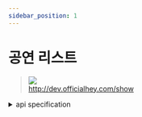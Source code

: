 ```yaml
---
sidebar_position: 1
---
```


# 공연 리스트 


> ![](https://img.shields.io/static/v1?label=&message=GET&color=blue) <br/>
> http://dev.officialhey.com/show

<details markdown="1">
<summary>api specification</summary>

#### Parameters
#### Path
|  name   |  type  |             description             |     required     |
|:-------:|:------:|:-----------------------------------:|:----------------:|
|  page   |  Int   |             page, size              | **Not Required** |
| exclude | String |            종료된 공연 제외(on)            |    **Not Required**     | 
|  type   | String |          국내공연, 페스티벌, 내한공연           |    **Not Required**     | 
|  genre  | String | 발라드, 힙합/R&B, EDM, 인디/록, 재즈, 아이돌, 기타 |    **Not Required**     | 
| status  | String |   공연 예정(up), 공연 중(on), 공연 종료(end)   |    **Not Required**     |
| ticket  | String |   판매 예정(up), 판매 중(on), 판매 종료(end)   |    **Not Required**     |


#### Response

  <details markdown="1">
  <summary>200 Ok : 성공</summary>

  ```
  {
  "ok": true,
  "data": {
    "content": [
      {
        "id": 3,
        "name": "show3",
        "urlId": "url",
        "ticketOpenTime": 2024-04-17T19:00:00,
        "date": "2024-04-17T19:00:00",
        "poster": "https://example.com/image1.jpg",
        "place": "Hey Theater"
      },
      {
        "id": 2,
        "name": "show2",
        "urlId": "url",
        "ticketOpenTime": 2024-04-17T19:00:00,
        "date": "2024-04-17T19:00:00",
        "poster": "https://example.com/image1.jpg",
        "place": "Hey Theater"
      },
      {
        "id": 1,
        "name": "show1",
        "urlId": "url",
        "ticketOpenTime": 2024-04-17T19:00:00,
        "date": "2024-04-17T19:00:00",
        "poster": "https://example.com/image1.jpg",
        "place": "Hey Theater"
      }
    ],
    "pageable": {
      "pageNumber": 0,
      "pageSize": 20,
      "sort": {
        "empty": true,
        "sorted": false,
        "unsorted": true
      },
      "offset": 0,
      "paged": true,
      "unpaged": false
    },
    "last": true,
    "totalElements": 3,
    "totalPages": 1,
    "first": true,
    "size": 20,
    "number": 0,
    "sort": {
      "empty": true,
      "sorted": false,
      "unsorted": true
    },
    "numberOfElements": 3,
    "empty": false
  }
}
  ```
  </details>
</details>
<br/>